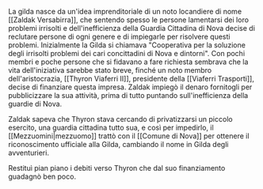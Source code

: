 La gilda nasce da un'idea imprenditoriale di un noto locandiere di nome [[Zaldak Versabirra]], che sentendo spesso le persone lamentarsi dei loro problemi irrisolti e dell'inefficienza della Guardia Cittadina di Nova decise di reclutare persone di ogni genere e di impiegarle per risolvere questi problemi. Inizialmente la Gilda si chiamava "Cooperativa per la soluzione degli irrisolti problemi dei cari concittadini di Nova e dintorni". 
Con pochi membri e poche persone che si fidavano a fare richiesta sembrava che la vita dell'iniziativa sarebbe stato breve, finché un noto membro dell'aristocrazia, [[Thyron Viaferri II]], presidente della [[Viaferri Trasporti]], decise di finanziare questa impresa. Zaldak impiegò il denaro fornitogli per pubblicizzare la sua attività, prima di tutto puntando sull'inefficienza della guardie di Nova. 

Zaldak sapeva che Thyron stava cercando di privatizzarsi un piccolo esercito, una guardia cittadina tutto sua, e così per impedirlo, il [[Mezzuomini|mezzuomo]] trattò con il [[Comune di Nova]] per ottenere il riconoscimento ufficiale alla Gilda, cambiando il nome in Gilda degli avventurieri. 

Restituì pian piano i debiti verso Thyron che dal suo finanziamento guadagnò ben poco.
